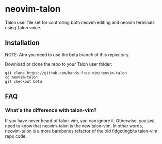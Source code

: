 # neovim-talon

Talon user file set for controlling both neovim editing and neovim terminals using Talon voice.

## Installation

NOTE: Atm you need to use the beta branch of this repository.

Download or clone the repo to your Talon user folder:

```
git clone https://github.com/hands-free-vim/neovim-talon
cd neovim-talon
git checkout beta
```

## FAQ

### What's the difference with talon-vim?

If you have never heard of talon-vim, you can ignore it. Otherwise, you just need to know that neovim-talon is the new talon-vim. In other words, neovim-talon is a more barebones refactor of the old fidgetingbits talon-vim repo code.
